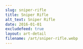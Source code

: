 ```yaml
---
slug: sniper-rifle
title: Sniper Rifle
alt_text: Sniper Rifle
date: 2016-01-01
excludefeed: true
layout: art-detail
filename: /art/sniper-rifle.webp
---
```

